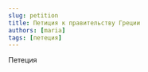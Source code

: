 ```yaml
---
slug: petition
title: Петиция к правительству Греции
authors: [maria]
tags: [петеция]
---
```


Петеция
